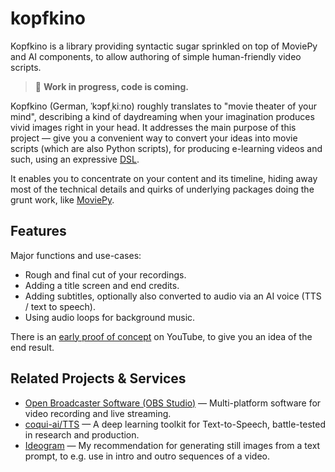 # kopfkino

Kopfkino is a library providing syntactic sugar sprinkled on top of MoviePy and AI components, to allow authoring of simple human-friendly video scripts.

> 🚧 **Work in progress, code is coming.**

Kopfkino (German, ˈkɔpfˌkiːno) roughly translates to "movie theater of your mind", describing a kind of daydreaming when your imagination produces vivid images right in your head. It addresses the main purpose of this project — give you a convenient way to convert your ideas into movie scripts (which are also Python scripts), for producing e-learning videos and such, using an expressive [DSL](https://en.wikipedia.org/wiki/Domain-specific_language).

It enables you to concentrate on your content and its timeline, hiding away most of the technical details and quirks of underlying packages doing the grunt work, like [MoviePy](https://pypi.org/project/moviepy/).

## Features

Major functions and use-cases:
 * Rough and final cut of your recordings.
 * Adding a title screen and end credits.
 * Adding subtitles, optionally also converted to audio via an AI voice (TTS / text to speech).
 * Using audio loops for background music.

 There is an [early proof of concept](https://youtu.be/ZAGDNwk7Bd8?si=2dRlIfLR_fYQENB9) on YouTube, to give you an idea of the end result.


 ## Related Projects & Services
  * [Open Broadcaster Software (OBS Studio)](https://obsproject.com/) — Multi-platform software for video recording and live streaming.
  * [coqui-ai/TTS](https://github.com/coqui-ai/TTS) — A deep learning toolkit for Text-to-Speech, battle-tested in research and production.
  * [Ideogram](https://ideogram.ai/) — My recommendation for generating still images from a text prompt, to e.g. use in intro and outro sequences of a video.
